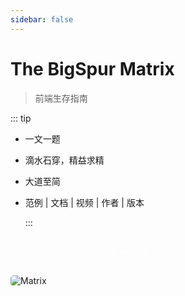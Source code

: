 ```yaml
---
sidebar: false
---
```


# The BigSpur Matrix

> 前端生存指南

::: tip

- 一文一题
- 滴水石穿，精益求精
- 大道至简
- 范例 | 文档 | 视频 | 作者 | 版本

  :::

<pre style="color: white">

  console.log('hello world');

</pre>

<hello-matrix/>

<img src="https://images.unsplash.com/photo-1640557434280-96024d8b3d69?ixlib=rb-1.2.1&ixid=MnwxMjA3fDB8MHxwaG90by1wYWdlfHx8fGVufDB8fHx8&auto=format&fit=crop&w=2370&q=80" alt="Matrix" style="border-radius: 5px"/>
